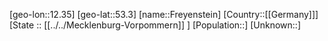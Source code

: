 ﻿---
location: [53.3,12.35]
mapzoom: [7,12] 
mapmarker: city 
type: City
tags:
- geo/City


SpocWebEntityId: 30268
isDeleted: false
confidential: public

---
[geo-lon::12.35]
[geo-lat::53.3]
[name::Freyenstein]
[Country::[[Germany]]]
[State :: [[../../Mecklenburg-Vorpommern]] ]
[Population::]
[Unknown::]

